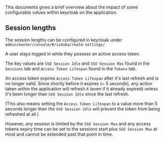 <!--
 This file is Free Software under the Apache-2.0 License
 without warranty, see README.md and LICENSES/Apache-2.0.txt for details.

 SPDX-License-Identifier: Apache-2.0

 SPDX-FileCopyrightText: 2024 German Federal Office for Information Security (BSI) <https://www.bsi.bund.de>
 Software-Engineering: 2024 Intevation GmbH <https://intevation.de>
-->

This documents gives a brief overview about the impact of some configurable values within keycloak on the application.

## Session lengths

The session lengths can be configured
in keycloak under ```admin/master/console/#/isduba/realm-settings/```

A user stays logged in while they possess an active access token.

The key values are ```SSO Session Idle``` and ```SSO Session Max``` found in the ```Sessions``` tab
and ```Access Token Lifespan``` found in the ```Tokens``` tab.

An access token expires ```Access Token Lifespan``` after it's last refresh and is no longer valid. Since shortly before it expires (~ 5 seconds), any action
taken within the application will refresh it (even if it already expired) unless it's been longer than ```SSO Session Idle```
since the last refresh. 

(This also means setting the ```Access Token Lifespan``` to a value more than 5 seconds longer than the ```SSO Session Idle``` will
prevent the token from being refreshed at all.)

However, any session is limited by the ```SSO Session Max```
and any access tokens expiry time can be set to the sessions start plus ```SSO Session Max``` at most and cannot be extended past that point in time.
